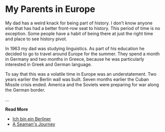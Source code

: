 # My Parents in Europe

My dad has a weird knack for being part of history.  I don't know anyone else that has had a better front-row seat to history.  This period of time is no exception.  Some people have a habit of being there at just the right time and place to see history pivot.

In 1963 my dad was studying linguistics.  As part of his education he decided to go to travel around Europe for the summer. They spend a month in Germany and two months in Greece, because he was particularly interested in Greek and German language.

To say that this was a volatile time in Europe was an understatement.  Two years earlier the Berlin wall was  built.  Seven months earlier the Cuban Missile crisis ended.  America and the Soviets were preparing for war along the German border.

...

**Read More**

* [Ich bin ein Berliner](https://seamansguide.com/book/journey/JFK.md)
* [A Seaman's Journey](https://seamansguide.com/book/journey)

